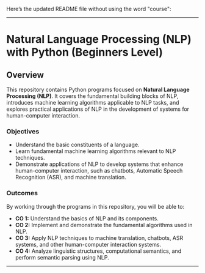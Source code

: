 Here’s the updated README file without using the word "course":

---

# Natural Language Processing (NLP) with Python (Beginners Level)

## Overview

This repository contains Python programs focused on **Natural Language Processing (NLP)**. It covers the fundamental building blocks of NLP, introduces machine learning algorithms applicable to NLP tasks, and explores practical applications of NLP in the development of systems for human-computer interaction.

### Objectives
- Understand the basic constituents of a language.
- Learn fundamental machine learning algorithms relevant to NLP techniques.
- Demonstrate applications of NLP to develop systems that enhance human-computer interaction, such as chatbots, Automatic Speech Recognition (ASR), and machine translation.

### Outcomes
By working through the programs in this repository, you will be able to:
- **CO 1:** Understand the basics of NLP and its components.
- **CO 2:** Implement and demonstrate the fundamental algorithms used in NLP.
- **CO 3:** Apply NLP techniques to machine translation, chatbots, ASR systems, and other human-computer interaction systems.
- **CO 4:** Analyze linguistic structures, computational semantics, and perform semantic parsing using NLP.

---
